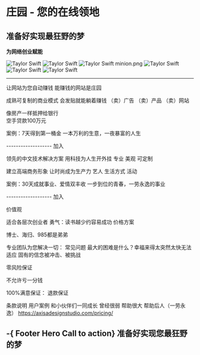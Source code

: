 # 庄园 - 您的在线领地

## 准备好实现最狂野的梦
__为网络创业赋能__

![Taylor Swift](/_media/Taylor-Swift---Wildest-dreams.jpg)
![Taylor Swift](./_media/Taylor-Swift---Wildest-dreams.jpg)
![Taylor Swift](/_media/taylor-swift-wildest-dream.jpg)
minion.png
![Taylor Swift](https://mrgiant2.github.com/docsify-cli/docs/_media/taylor-swift-wildest-dream.jpg)
![Taylor Swift](https://mrgiant2.github.com/docsify-cli/docs/media/taylor-swift-wildest-dream.jpg)
![Taylor Swift](../docs/_media/docsify-cli/docs/_media/taylor-swift-wildest-dream.jpg)

----------------- 
让网站为您自动赚钱
能赚钱的网站是庄园



成熟可复制的商业模式
会发贴就能躺着赚钱
（卖）广告
（卖）产品
（卖）网站


像房产一样抵押给银行	
空手贷款100万元
	
案例：7天得到第一桶金
一本万利的生意，一夜暴富的人生

------------------- 加入


领先的中文技术解决方案
用科技为人生开外挂
专业
美观
可定制

建立高端商务形象
让时尚成为生产力
艺人
生活方式
活动

案例：30天成就事业、爱情双丰收
一步到位的青春，一劳永逸的事业


------------------- 加入


价值观


适合各层次创业者
勇气：读书越少约容易成功
价格方案


博士、海归、985都是弟弟

专业团队为您解决一切：
常见问题
最大的困难是什么？幸福来得太突然太快无法适应
固有的信念被冲击、被挑战


零风险保证

不允许亏一分钱

100%满意保证： 
退款保证


条款说明
用户案例
和小伙伴们一同成长
曾经很弱
帮助很大
帮助后人（一劳永逸）
https://axisadesignstudio.com/pricing/

-{ Footer Hero Call to action}
准备好实现您最狂野的梦
------------------ 


